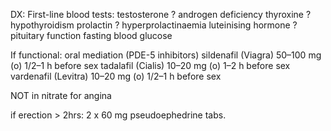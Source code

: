 DX:
First-line blood tests:
testosterone ? androgen deficiency
thyroxine ? hypothyroidism
prolactin ? hyperprolactinaemia
luteinising hormone ? pituitary function
fasting blood glucose


If functional: oral mediation (PDE-5 inhibitors)
sildenafil (Viagra) 50–100 mg (o) 1/2–1 h before sex
tadalafil (Cialis) 10–20 mg (o) 1–2 h before sex
vardenafil (Levitra) 10–20 mg (o) 1/2–1 h before sex

NOT in nitrate for angina

if erection > 2hrs:  2 x 60 mg pseudoephedrine tabs.
